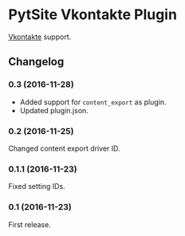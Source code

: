 # PytSite Vkontakte Plugin

[Vkontakte](https://vk.com) support.


## Changelog

### 0.3 (2016-11-28)
- Added support for `content_export` as plugin.
- Updated plugin.json.

### 0.2 (2016-11-25)
Changed content export driver ID.

### 0.1.1 (2016-11-23)
Fixed setting IDs.

### 0.1 (2016-11-23)
First release.
